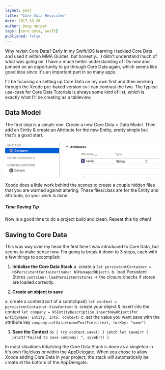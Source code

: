 ```yaml
---
layout: post
title: "Core Data Revisited"
date: 2017-10-26
author: Doug Harper
tags: [core data, swift]
published: false
---
```


Why revisit Core Data?  Early in my Swift/iOS learning I tackled Core Data and used it within MMA Quotes, but honestly... I didn't understand much of what was going on. I have a much better understanding of iOs now and jumped on an opportunity to go through Core Data again, which seems like good idea since it's an important part in so many apps.   

I'll be focusing on setting up Core Data on my own first and then working through the Xcode pre-baked version so I can contrast the two.  The typical use-case for Core Data Tutorials is always some kind of list, which is exactly what I'll be creating as a tableview.

## Data Model

The first step is a simple one.  Create a new Core Data > Data Model.  Then add an Entity & create an Attribute for the new Entity, pretty simple but that's a good start.  

![Core Data Entity & Attribute in Xcode](/images/coreDateEntityAttribute.png "Core Data Entity & Attribute in Xcode")

Xcode does a little work behind the scenes to create a couple hidden files that you are warned against altering.  These files/class are for the Entity and Attribute, so your work is done.  
<div class="note">
  <h5>Time Saving Tip</h5>
  <p>Now is a good time to do a project build and clean.  Repeat this tip often!</p>
</div>

## Saving to Core Data

This was way over my head the first time I was introduced to Core Data, but seems to make sense now.  I'm going to break it down to 3 steps, each with a few things to accomplish:

1. **Initialize the Core Data Stack**
  a. create a `let persistentContainer = NSPersistentContainer(name: NSManagedObject)`.
  b. load Persistent Stores `container.loadPersistentStores` -> the closure checks if stores are loaded correctly.
  
2. **Create an object to save**

  a. create a context(sort of a scratchpad) `let context = persistentContainer.ViewContext`
  b. create your object & insert into the context `let company = NSEntityDescription.insertNewObject(for EntityName: Entity, into: context)`
  c. set the value you want save with the attribute key `company.setValue(nameTextField.text, forKey: "name")` 
  
3. **Save the Context**
  `do { try context.save() } catch let saveErr { print("Failed to save company: ", saveErr) }`
  
In most situations Intializing the Core Data Stack is done as a singleton in it's own file/class or within the AppDelegate.  When you chose to allow Xcode adding Core Data in your project, the stack will automatically be create at the bottom of the AppDelegate.
  

